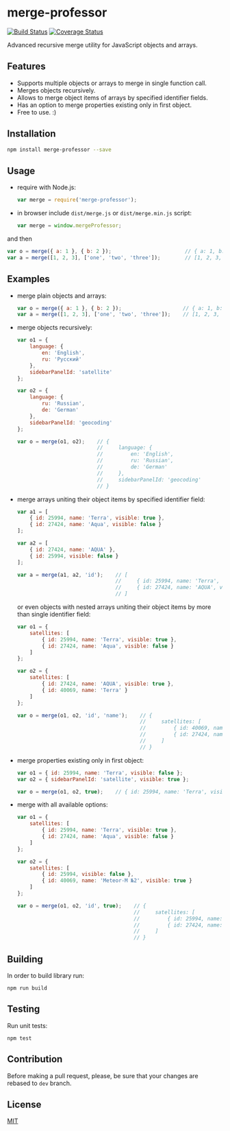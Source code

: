 # merge-professor

[![Build Status](https://travis-ci.org/ezze/merge-professor.svg?branch=dev)](https://travis-ci.org/ezze/merge-professor)
[![Coverage Status](https://coveralls.io/repos/github/ezze/merge-professor/badge.svg)](https://coveralls.io/github/ezze/merge-professor)

Advanced recursive merge utility for JavaScript objects and arrays.

## Features

- Supports multiple objects or arrays to merge in single function call.
- Merges objects recursively.
- Allows to merge object items of arrays by specified identifier fields.
- Has an option to merge properties existing only in first object. 
- Free to use. :)

## Installation

```bash
npm install merge-professor --save
```
    
## Usage

- require with Node.js:

    ```javascript
    var merge = require('merge-professor');
    ```

- in browser include `dist/merge.js` or `dist/merge.min.js` script:

    ```javascript
    var merge = window.mergeProfessor;
    ```
    
and then    
    
```javascript    
var o = merge({ a: 1 }, { b: 2 });                        // { a: 1, b: 2 }
var a = merge([1, 2, 3], ['one', 'two', 'three']);        // [1, 2, 3, 'one', 'two', 'three']
```

## Examples

- merge plain objects and arrays:

    ```javascript
    var o = merge({ a: 1 }, { b: 2 });                    // { a: 1, b: 2 }
    var a = merge([1, 2, 3], ['one', 'two', 'three']);    // [1, 2, 3, 'one', 'two', 'three']
    ```
- merge objects recursively:

    ```javascript
    var o1 = {
        language: {
            en: 'English',
            ru: 'Русский'
        },
        sidebarPanelId: 'satellite'
    };

    var o2 = {
        language: {
            ru: 'Russian',
            de: 'German'
        },
        sidebarPanelId: 'geocoding'
    };

    var o = merge(o1, o2);    // {
                              //     language: {
                              //         en: 'English',
                              //         ru: 'Russian',
                              //         de: 'German'
                              //     },
                              //     sidebarPanelId: 'geocoding'
                              // }
    ```

- merge arrays uniting their object items by specified identifier field: 

    ``` javascript
    var a1 = [
        { id: 25994, name: 'Terra', visible: true },
        { id: 27424, name: 'Aqua', visible: false }
    ];

    var a2 = [
        { id: 27424, name: 'AQUA' },
        { id: 25994, visible: false }
    ];

    var a = merge(a1, a2, 'id');    // [
                                    //     { id: 25994, name: 'Terra', visible: false },
                                    //     { id: 27424, name: 'AQUA', visible: false }
                                    // ]
    ```
    
    or even objects with nested arrays uniting their object items by more than single identifier field:

    ```javascript                                    
    var o1 = {
        satellites: [
            { id: 25994, name: 'Terra', visible: true },
            { id: 27424, name: 'Aqua', visible: false }
        ]
    };

    var o2 = {
        satellites: [
            { id: 27424, name: 'AQUA', visible: true },
            { id: 40069, name: 'Terra' }
        ]
    };
    
    var o = merge(o1, o2, 'id', 'name');    // {
                                            //     satellites: [
                                            //         { id: 40069, name: 'Terra', visible: true },
                                            //         { id: 27424, name: 'AQUA', visible: true }
                                            //     ]
                                            // }
    ```

- merge properties existing only in first object:

    ```javascript
    var o1 = { id: 25994, name: 'Terra', visible: false };
    var o2 = { sidebarPanelId: 'satellite', visible: true };

    var o = merge(o1, o2, true);    // { id: 25994, name: 'Terra', visible: true });
    ```
    
- merge with all available options:
    
    ```javascript
    var o1 = {
        satellites: [
            { id: 25994, name: 'Terra', visible: true },
            { id: 27424, name: 'Aqua', visible: false }
        ]
    };
  
    var o2 = {
        satellites: [
            { id: 25994, visible: false },
            { id: 40069, name: 'Meteor-M №2', visible: true }
        ]
    };
  
    var o = merge(o1, o2, 'id', true);    // {
                                          //     satellites: [
                                          //         { id: 25994, name: 'Terra', visible: false },
                                          //         { id: 27424, name: 'Aqua', visible: false }
                                          //     ]
                                          // }
    ```
                                        
## Building

In order to build library run:
                                          
    npm run build
    
## Testing
    
Run unit tests:
    
    npm test
    
## Contribution
    
Before making a pull request, please, be sure that your changes are rebased to `dev` branch.

## License

[MIT](LICENSE)
